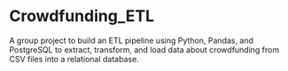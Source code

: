 # Crowdfunding_ETL

A group project to build an ETL pipeline using Python, Pandas, and PostgreSQL to extract, transform, and load data about crowdfunding from CSV files into a relational database. 
